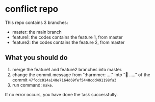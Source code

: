 # conflict repo

This repo contains 3 branches:

- master: the main branch
- feature1: the codes contains the feature 1, from master
- feature2: the codes contains the feature 2, from master

## What you should do

1. merge the feature1 and feature2 branches into master. 
2. change the commit message from ":harmmer: ...." into ":hammer: ....." of the commit `47fcdc014a140e7164d69fef5448cdd491198fa3`
3. run command: `make`. 

If no error occurs, you have done the task successfully.

